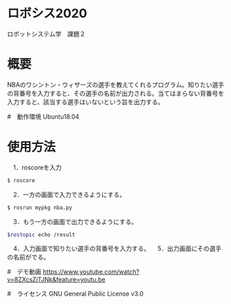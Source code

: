 # ロボシス2020
ロボットシステム学　課題２

# 概要
NBAのワシントン・ウィザーズの選手を教えてくれるプログラム。知りたい選手の背番号を入力すると、その選手の名前が出力される。当てはまらない背番号を入力すると、該当する選手はいないという旨を出力する。

#　動作環境
Ubuntu18.04

# 使用方法
　1．roscoreを入力
```bash
$ roscore
```
　2．一方の画面で入力できるようにする。
```bash
$ rosrun mypkg nba.py
```
　3．もう一方の画面で出力できるようにする。
```bash
$rostopic echo /result
```
　4．入力画面で知りたい選手の背番号を入力する。
　5．出力画面にその選手の名前がでる。

#　デモ動画
https://www.youtube.com/watch?v=8ZXcsZjTJNk&feature=youtu.be

#　ライセンス
GNU General Public License v3.0

